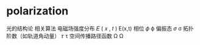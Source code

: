 # polarization
光的结构论 相关算法 电磁场强度分布  𝐸 ( 𝑥 , 𝑡 ) E(x,t)  相位  𝜙 ϕ  偏振态  𝜎 σ  拓扑阶数（如轨道角动量） 𝜏 τ  空间传播路径函数  Ω Ω
